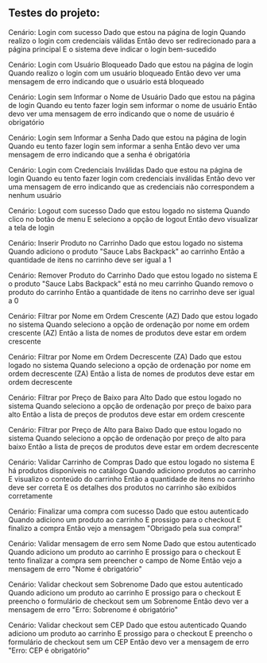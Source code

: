 ##    Testes do projeto:

Cenário: Login com sucesso
    Dado que estou na página de login
    Quando realizo o login com credenciais válidas
    Então devo ser redirecionado para a página principal
    E o sistema deve indicar o login bem-sucedido

Cenário: Login com Usuário Bloqueado
    Dado que estou na página de login
    Quando realizo o login com um usuário bloqueado
    Então devo ver uma mensagem de erro indicando que o usuário está bloqueado

Cenário: Login sem Informar o Nome de Usuário
    Dado que estou na página de login
    Quando eu tento fazer login sem informar o nome de usuário
    Então devo ver uma mensagem de erro indicando que o nome de usuário é obrigatório

Cenário: Login sem Informar a Senha
    Dado que estou na página de login
    Quando eu tento fazer login sem informar a senha
    Então devo ver uma mensagem de erro indicando que a senha é obrigatória

Cenário: Login com Credenciais Inválidas
    Dado que estou na página de login
    Quando eu tento fazer login com credenciais inválidas
    Então devo ver uma mensagem de erro indicando que as credenciais não correspondem a nenhum usuário

Cenário: Logout com sucesso
    Dado que estou logado no sistema
    Quando clico no botão de menu
    E seleciono a opção de logout
    Então devo visualizar a tela de login

Cenário: Inserir Produto no Carrinho
    Dado que estou logado no sistema
    Quando adiciono o produto "Sauce Labs Backpack" ao carrinho
    Então a quantidade de itens no carrinho deve ser igual a 1

Cenário: Remover Produto do Carrinho
    Dado que estou logado no sistema
    E o produto "Sauce Labs Backpack" está no meu carrinho
    Quando removo o produto do carrinho
    Então a quantidade de itens no carrinho deve ser igual a 0

Cenário: Filtrar por Nome em Ordem Crescente (AZ)
    Dado que estou logado no sistema
    Quando seleciono a opção de ordenação por nome em ordem crescente (AZ)
    Então a lista de nomes de produtos deve estar em ordem crescente

Cenário: Filtrar por Nome em Ordem Decrescente (ZA)
    Dado que estou logado no sistema
    Quando seleciono a opção de ordenação por nome em ordem decrescente (ZA)
    Então a lista de nomes de produtos deve estar em ordem decrescente

Cenário: Filtrar por Preço de Baixo para Alto
    Dado que estou logado no sistema
    Quando seleciono a opção de ordenação por preço de baixo para alto
    Então a lista de preços de produtos deve estar em ordem crescente

Cenário: Filtrar por Preço de Alto para Baixo
    Dado que estou logado no sistema
    Quando seleciono a opção de ordenação por preço de alto para baixo
    Então a lista de preços de produtos deve estar em ordem decrescente

Cenário: Validar Carrinho de Compras
    Dado que estou logado no sistema
    E há produtos disponíveis no catálogo
    Quando adiciono produtos ao carrinho
    E visualizo o conteúdo do carrinho
    Então a quantidade de itens no carrinho deve ser correta
    E os detalhes dos produtos no carrinho são exibidos corretamente

  Cenário: Finalizar uma compra com sucesso
    Dado que estou autenticado
    Quando adiciono um produto ao carrinho
    E prossigo para o checkout
    E finalizo a compra
    Então vejo a mensagem "Obrigado pela sua compra!"

Cenário: Validar mensagem de erro sem Nome
    Dado que estou autenticado
    Quando adiciono um produto ao carrinho
    E prossigo para o checkout
    E tento finalizar a compra sem preencher o campo de Nome
    Então vejo a mensagem de erro "Nome é obrigatório"

Cenário: Validar checkout sem Sobrenome
    Dado que estou autenticado
    Quando adiciono um produto ao carrinho
    E prossigo para o checkout
    E preencho o formulário de checkout sem um Sobrenome
    Então devo ver a mensagem de erro "Erro: Sobrenome é obrigatório"

Cenário: Validar checkout sem CEP
    Dado que estou autenticado
    Quando adiciono um produto ao carrinho
    E prossigo para o checkout
    E preencho o formulário de checkout sem um CEP
    Então devo ver a mensagem de erro "Erro: CEP é obrigatório"
